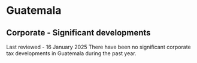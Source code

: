 # Guatemala
## Corporate - Significant developments
Last reviewed - 16 January 2025
There have been no significant corporate tax developments in Guatemala during the past year.
